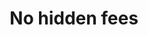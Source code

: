 ---
title: "No hidden fees"
description: "Lorem ipsum, dolor sit amet consectetur adipisicing elit. Maiores impedit perferendis suscipit eaque, iste dolor cupiditate blanditiis ratione."
tags: products
---
